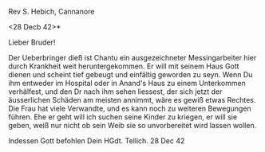 Rev S. Hebich, Cannanore

 <28 Decb 42>*

Lieber Bruder!

Der Ueberbringer dieß ist Chantu ein ausgezeichneter Messingarbeiter hier durch Krankheit weit heruntergekommen. Er will mit seinem Haus Gott dienen und scheint tief gebeugt und einfältig geworden zu seyn. Wenn Du ihm entweder im Hospital oder in Anand's Haus zu einem Unterkommen verhälfest, und den Dr nach ihm sehen liessest, der sich jetzt der äusserlichen Schäden am meisten annimmt, wäre es gewiß etwas Rechtes. Die Frau hat viele Verwandte, und es kann noch zu weiteren Bewegungen führen. Ehe er geht will ich suchen seine Kinder zu kriegen, er will sie geben, weiß nur nicht ob sein Weib sie so unvorbereitet wird lassen wollen.

Indessen Gott befohlen
 Dein HGdt.
Tellich. 28 Dec 42

